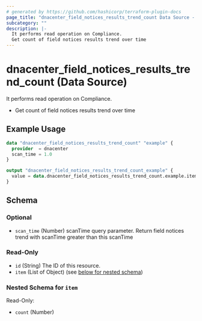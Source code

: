 ```yaml
---
# generated by https://github.com/hashicorp/terraform-plugin-docs
page_title: "dnacenter_field_notices_results_trend_count Data Source - terraform-provider-dnacenter"
subcategory: ""
description: |-
  It performs read operation on Compliance.
  Get count of field notices results trend over time
---
```


# dnacenter_field_notices_results_trend_count (Data Source)

It performs read operation on Compliance.

- Get count of field notices results trend over time

## Example Usage

```terraform
data "dnacenter_field_notices_results_trend_count" "example" {
  provider  = dnacenter
  scan_time = 1.0
}

output "dnacenter_field_notices_results_trend_count_example" {
  value = data.dnacenter_field_notices_results_trend_count.example.item
}
```

<!-- schema generated by tfplugindocs -->
## Schema

### Optional

- `scan_time` (Number) scanTime query parameter. Return field notices trend with scanTime greater than this scanTime

### Read-Only

- `id` (String) The ID of this resource.
- `item` (List of Object) (see [below for nested schema](#nestedatt--item))

<a id="nestedatt--item"></a>
### Nested Schema for `item`

Read-Only:

- `count` (Number)

